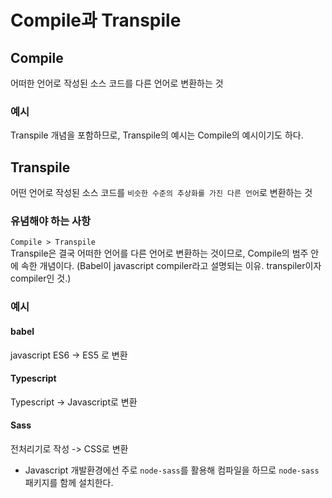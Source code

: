 # Compile과 Transpile

## Compile

어떠한 언어로 작성된 소스 코드를 다른 언어로 변환하는 것

### 예시

Transpile 개념을 포함하므로, Transpile의 예시는 Compile의 예시이기도 하다.

## Transpile

어떤 언어로 작성된 소스 코드를 `비슷한 수준의 추상화를 가진 다른 언어`로 변환하는 것

### 유념해야 하는 사항

`Compile > Transpile` <br />
Transpile은 결국 어떠한 언어를 다른 언어로 변환하는 것이므로, Compile의 범주 안에 속한 개념이다.
(Babel이 javascript compiler라고 설명되는 이유. transpiler이자 compiler인 것.)

### 예시

#### babel

javascript ES6 -> ES5 로 변환

#### Typescript

Typescript -> Javascript로 변환

#### Sass

전처리기로 작성 -> CSS로 변환

- Javascript 개발환경에선 주로 `node-sass`를 활용해 컴파일을 하므로 `node-sass` 패키지를 함께 설치한다.
